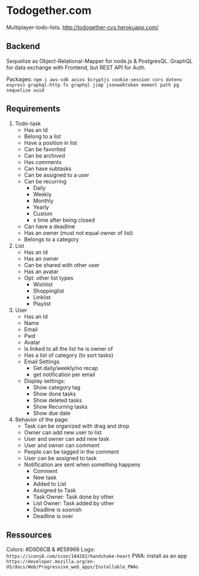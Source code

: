 # Todogether.com
Multiplayer-todo-lists.
http://todogether-cvs.herokuapp.com/

## Backend
Sequelize as Object-Relational-Mapper for node.js & PostgresQL. 
GraphQL for data exchange with Frontend, but REST API for Auth.

Packages: `npm i aws-sdk axios bcryptjs cookie-session cors dotenv express graphql-http fs graphql jimp jsonwebtoken moment path pg sequelize uuid`

## Requirements

1. Todo-task
   - Has an Id
   - Belong to a list
   - Have a position in list
   - Can be favorited
   - Can be archived
   - Has comments
   - Can have subtasks
   - Can be assigned to a user
   - Can be recurring
     - Daily
     - Weekly
     - Monthly
     - Yearly
     - Custom
     - x time after being closed
   - Can have a deadline
   - Has an owner (must not equal owner of list) 
   - Belongs to a category
2. List
   - Has an Id
   - Has an owner
   - Can be shared with other user
   - Has an avatar
   - Opt: other list types 
     - Wishlist
     - Shoppinglist
     - Linklist
     - Playlist
3. User
   - Has an Id
   - Name
   - Email
   - Pwd
   - Avatar
   - Is linked to all the list he is owner of
   - Has a list of category (to sort tasks)
   - Email Settings 
     - Get daily/weekly/no recap
     - get notification per email
   - Display settings:
     - Show category tag
     - Show done tasks
     - Show deleted tasks
     - Show Recurring tasks
     - Show due date
4. Behavior of the page:
    - Task can be organized with drag and drop
    - Owner can add new user to list
    - User and owner can add new task
    - User and owner can comment
    - People can be tagged in the comment
    - User can be assigned to task
    - Notification are sent when something happens 
      - Comment
      - New task
      - Added to List
      - Assigned to Task
      - Task Owner: Task done by other 
      - List Owner: Task added by other 
      - Deadline is soonish
      - Deadline is over

## Ressources

Colors: #D9D6CB & #E59966
Logo: `https://icons8.com/icon/104283/handshake-heart`
PWA: install as an app `https://developer.mozilla.org/en-US/docs/Web/Progressive_web_apps/Installable_PWAs`